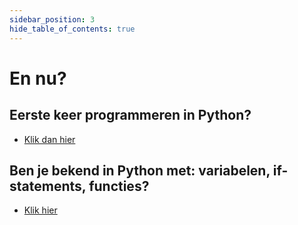 ```yaml
---
sidebar_position: 3
hide_table_of_contents: true
---
```


# En nu?

## Eerste keer programmeren in Python?
- [Klik dan hier](../../docs/eerste-keer-python/hedy.md)

## Ben je bekend in Python met: variabelen, if-statements, functies?
- [Klik hier](../../docs/vormen/je_eerste_programma)



